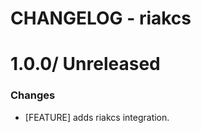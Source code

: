 # CHANGELOG - riakcs

1.0.0/ Unreleased
==================

### Changes

* [FEATURE] adds riakcs integration.
